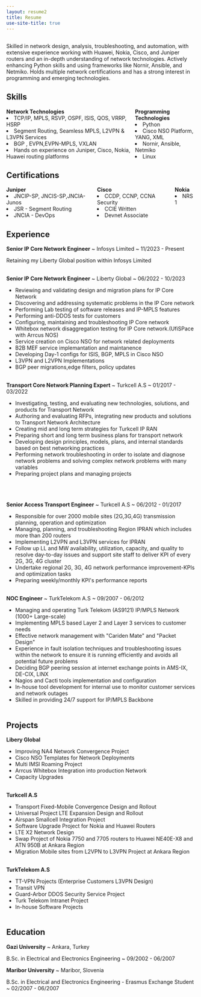```yaml
---
layout: resume2
title: Resume
use-site-title: true
---
```


<!-- Important: Replace all template content, especially contact details, with your own information. -->

<!-- Important: When updating your email address, remember to change both the "text" (visible text) and the "link" (underlying hyperlink) fields. -->


## 
Skilled in network design, analysis, troubleshooting, and automation, with extensive experience working with Huawei, Nokia, Cisco, and Juniper routers and an in-depth understanding of network technologies. Actively enhancing Python skills and using frameworks like Nornir, Ansible, and Netmiko. Holds multiple network certifications and has a strong interest in programming and emerging technologies.


## Skills
<div style="display: flex; justify-content: space-around;">
<div>
<b>Network Technologies</b>
<li>TCP/IP, MPLS, RSVP, OSPF, ISIS, QOS, VRRP, HSRP</li>
<li>Segment Routing, Seamless MPLS, L2VPN & L3VPN Services</li>
<li>BGP , EVPN,EVPN-MPLS, VXLAN</li>
<li>Hands on experience on Juniper, Cisco, Nokia, Huawei routing platforms</li>
</div>
<div>
<b>Programming Technologies</b>
<li>Python</li> 
<li>Cisco NSO Platform, YANG, XML</li>
<li>Nornir, Ansible, Netmiko</li>
<li>Linux</li> 
</div>
</div>


## Certifications

<div style="display: flex; justify-content: space-around;">
  <div>
  <b>Juniper</b>
    <li>JNCIP-SP, JNCIS-SP,JNCIA-Junos</li>
    <li>JSR - Segment Routing</li>
    <li>JNCIA - DevOps</li>
  </div>
  <div>
    <b>Cisco</b>
    <li>CCDP, CCNP, CCNA Security</li>
    <li>CCIE Written</li>
    <li>Devnet Associate</li>
  </div>
  <div>
    <b>Nokia</b>
    <li>NRS 1</li>
  </div>
</div>

## Experience

**Senior IP Core Network Engineer**
  ~ Infosys Limited
  ~ 11/2023 - Present

Retaining my Liberty Global position within Infosys Limited
<br><br>

**Senior IP Core Network Engineer**
  ~ Liberty Global
  ~ 06/2022 - 10/2023

- Reviewing and validating design and migration plans for IP Core Network
- Discovering and addressing systematic problems in the IP Core network
- Performing Lab testing of software releases and IP-MPLS features
- Performing  anti-DDOS tests for customers
- Configuring, maintaining and troubleshooting IP Core network
- Whitebox network disaggregation testing for IP Core network.(UfiSPace with Arrcus NOS)
- Service creation on Cisco NSO for network related deployments
- B2B MEF service implemantation and maintanence
- Developing Day-1 configs for ISIS, BGP, MPLS in Cisco NSO
- L3VPN and L2VPN Implementations
- BGP peer migrations,edge filters, policy updates
<br><br>


**Transport Core Network Planning Expert**
  ~ Turkcell A.S
  ~ 01/2017 - 03/2022
 - Investigating, testing, and evaluating new technologies, solutions, and products for Transport Network
 - Authoring and evaluating RFPs, integrating new products and solutions to Transport Network Architecture
 - Creating mid and long term strategies for Turkcell IP RAN
 - Preparing short and long term business plans for transport network
 - Developing design principles, models, plans, and internal standards based on best networking practices
 - Performing network troubleshooting in order to isolate and diagnose network problems and solving complex network problems with many variables
 - Preparing project plans and managing projects
<br><br><br><br>

**Senior Access Transport Engineer**
  ~ Turkcell A.S
  ~ 06/2012 - 01/2017

 - Responsible for over 2000 mobile sites (2G,3G,4G) transmission planning, operation and optimization
 - Managing, planning, and troubleshooting Region IPRAN which includes more than 200 routers
 - Implementing L2VPN and L3VPN services for IPRAN
 - Follow up LL and MW availability, utilization, capacity, and quality to resolve day-to-day issues and support site staff to deliver KPI of every 2G, 3G, 4G cluster
 - Undertake regional 2G, 3G, 4G network performance improvement-KPIs and optimization tasks
 - Preparing weekly/monthly KPI's performance reports
<br><br>

**NOC Engineer**
  ~ TurkTelekom A.S
  ~ 09/2007 - 06/2012
 - Managing and operating Turk Telekom (AS9121) IP/MPLS Network (1000+ Large-scale)
 - Implementing MPLS based Layer 2 and Layer 3 services to customer needs
 - Effective network management with "Cariden Mate" and "Packet Design"
 - Experience in fault isolation techniques and troubleshooting issues within the network to ensure it is running efficiently and avoids all potential future problems
 - Deciding BGP peering session at internet exchange points in AMS-IX, DE-CIX, LINX
 - Nagios and Cacti tools implementation and configuration
 - In-house tool development for internal use to monitor customer services and network outages
 - Skilled in providing 24/7 support for IP/MPLS Backbone
<br><br>

## Projects
**Libery Global**
- Improving NA4 Network Convergence Project
- Cisco NSO Templates for Network Deployments
- Multi IMSI Roaming Project
- Arrcus Whitebox Integration into production Network
- Capacity Upgrades
<br><br>

**Turkcell A.S**
- Transport Fixed-Mobile Convergence Design and Rollout
- Universal Project LTE Expansion Design and Rollout
- Airspan Smallcell Integration Project
- Software Upgrade Project for Nokia and Huawei Routers 
- LTE X2 Network Design
- Swap Project of Nokia 7750 and 7705 routers to Huawei NE40E-X8 and ATN 950B at Ankara Region
- Migration Mobile sites from L2VPN to L3VPN Project at Ankara Region
<br><br>

**TurkTelekom A.S**
- TT-VPN Projects (Enterprise Customers L3VPN Design)
- Transit VPN
- Guard-Arbor DDOS Security Service Project
- Turk Telekom Intranet Project
- In-house Software Projects
<br><br>

## Education

**Gazi University**
  ~ Ankara, Turkey

B.Sc. in Electrical and Electronics Engineering
  ~ 09/2002 - 06/2007

**Maribor University**
  ~ Maribor, Slovenia

B.Sc. in Electrical and Electronics Engineering - Erasmus Exchange Student
  ~ 02/2007 - 06/2007
